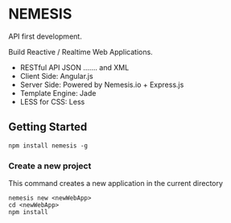 # NEMESIS

API first development.

Build Reactive / Realtime Web Applications.

- RESTful API JSON ....... and XML
- Client Side:     Angular.js
- Server Side:     Powered by Nemesis.io + Express.js
- Template Engine: Jade
- LESS for CSS:    Less


## Getting Started

```shell
npm install nemesis -g
```

### Create a new project

This command creates a new application in the current directory

```shell
nemesis new <newWebApp>
cd <newWebApp>
npm install
```